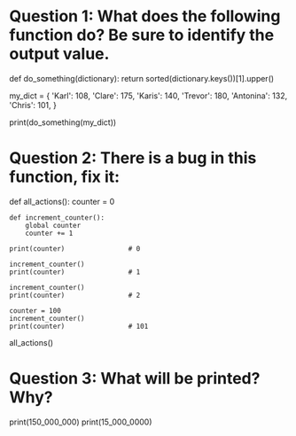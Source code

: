 # Question 1: What does the following function do? Be sure to identify the output value.

def do_something(dictionary):
    return sorted(dictionary.keys())[1].upper()

my_dict = {
    'Karl':     108,
    'Clare':    175,
    'Karis':    140,
    'Trevor':   180,
    'Antonina': 132,
    'Chris':    101,
}

print(do_something(my_dict))

# Question 2: There is a bug in this function, fix it:
def all_actions():
    counter = 0

    def increment_counter():
        global counter
        counter += 1

    print(counter)                # 0

    increment_counter()
    print(counter)                # 1

    increment_counter()
    print(counter)                # 2

    counter = 100
    increment_counter()
    print(counter)                # 101

all_actions()

# Question 3: What will be printed? Why?
print(150_000_000)
print(15_000_0000)